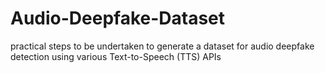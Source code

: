 # Audio-Deepfake-Dataset
practical steps to be undertaken to generate a dataset for audio deepfake detection using various Text-to-Speech (TTS) APIs
